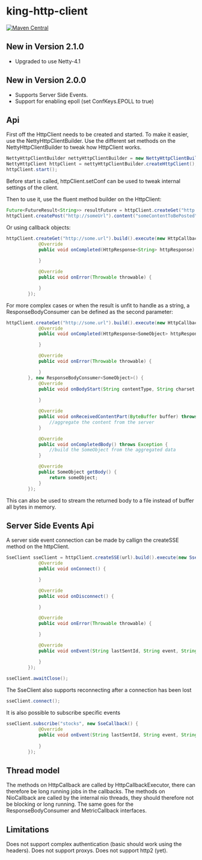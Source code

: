 # king-http-client

[![Maven Central](https://maven-badges.herokuapp.com/maven-central/com.king.king-http-client/king-http-client/badge.svg)](https://maven-badges.herokuapp.com/maven-central/com.king.king-http-client/king-http-client)

## New in Version 2.1.0
 * Upgraded to use Netty-4.1
 
## New in Version 2.0.0
 * Supports Server Side Events.
 * Support for enabling epoll (set ConfKeys.EPOLL to true)


## Api

First off the HttpClient needs to be created and started.
To make it easier, use the NettyHttpClientBuilder.
Use the different set methods on the NettyHttpClientBuilder to tweak how HttpClient works.

```java
NettyHttpClientBuilder nettyHttpClientBuilder = new NettyHttpClientBuilder();
NettyHttpClient httpClient = nettyHttpClientBuilder.createHttpClient();
httpClient.start();
```

Before start is called, httpClient.setConf can be used to tweak internal settings of the client.

Then to use it, use the fluent method builder on the HttpClient:

```java
Future<FutureResult<String>> resultFuture = httpClient.createGet("http://some.url").build().execute();
httpClient.createPost("http://someUrl").content("someContentToBePosted".getBytes()).withQueryParameter("param1", "value1").withHeader("header1", "headerValue1").build().execute();
```

Or using callback objects:

```java
httpClient.createGet("http://some.url").build().execute(new HttpCallback<String>() {
			@Override
			public void onCompleted(HttpResponse<String> httpResponse) {
				
			}

			@Override
			public void onError(Throwable throwable) {

			}
		});
```


For more complex cases or when the result is unfit to handle as a string, a ResponseBodyConsumer can be defined as the second parameter:

```java
httpClient.createGet("http://some.url").build().execute(new HttpCallback<SomeObject>() {
			@Override
			public void onCompleted(HttpResponse<SomeObject> httpResponse) {

			}

			@Override
			public void onError(Throwable throwable) {

			}
		}, new ResponseBodyConsumer<SomeObject>() {
			@Override
			public void onBodyStart(String contentType, String charset, long contentLength) throws Exception {
				
			}

			@Override
			public void onReceivedContentPart(ByteBuffer buffer) throws Exception {
				//aggregate the content from the server
			}

			@Override
			public void onCompletedBody() throws Exception {
				//build the SomeObject from the aggregated data
			}

			@Override
			public SomeObject getBody() {
				return someObject;
			}
		});
```
This can also be used to stream the returned body to a file instead of buffer all bytes in memory.


## Server Side Events Api
A server side event connection can be made by callign the createSSE method on the httpClient.
```java
SseClient sseClient = httpClient.createSSE(url).build().execute(new SseExecutionCallback() {
			@Override
			public void onConnect() {

			}

			@Override
			public void onDisconnect() {

			}

			@Override
			public void onError(Throwable throwable) {

			}

			@Override
			public void onEvent(String lastSentId, String event, String data) {

			}
		});
		
sseClient.awaitClose();

```
The SseClient also supports reconnecting after a connection has been lost
```java
sseClient.connect();
```
It is also possible to subscribe specific events
```java
sseClient.subscribe("stocks", new SseCallback() {
			@Override
			public void onEvent(String lastSentId, String event, String data) {
				
			}
		});
```


## Thread model

The methods on HttpCallback are called by HttpCallbackExecutor, there can therefore be long running jobs in the callbacks.
The methods on NioCallback are called by the internal nio threads, they should therefore not be blocking or long running. The same goes for the ResponseBodyConsumer and MetricCallback interfaces.



## Limitations
Does not support complex authentication (basic should work using the headers). Does not support proxys. Does not support http2 (yet).
